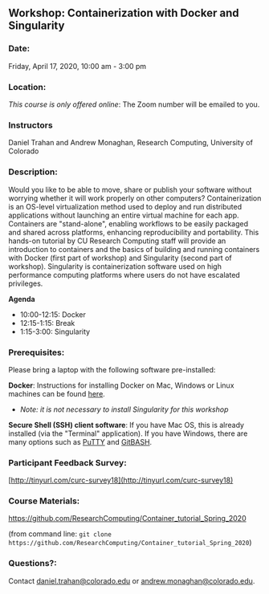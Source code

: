 ## Workshop: Containerization with Docker and Singularity

### Date: 
Friday, April 17, 2020, 10:00 am - 3:00 pm

### Location: 

_This course is only offered online_: The Zoom number will be emailed to you.


### Instructors 
Daniel Trahan and Andrew Monaghan, Research Computing, University of Colorado

### Description: 
Would you like to be able to move, share or publish your software without worrying whether it will work properly on other computers? Containerization is an OS-level virtualization method used to deploy and run distributed applications without launching an entire virtual machine for each app. Containers are "stand-alone", enabling workflows to be easily packaged and shared across platforms, enhancing reproducibility and portability. This hands-on tutorial by CU Research Computing staff will provide an introduction to containers and the basics of building and running containers with Docker (first part of workshop) and Singularity (second part of workshop). Singularity is containerization software used on high performance computing platforms where users do not have escalated privileges.

__Agenda__
* 10:00-12:15: Docker
* 12:15-1:15: Break
* 1:15-3:00: Singularity

### Prerequisites: 

Please bring a laptop with the following software pre-installed:

__Docker__: Instructions for installing Docker on Mac, Windows or Linux machines can be found [here](https://docs.google.com/document/d/1aji-Asc0eOGBYqRIFPO39R8RZfn9xcJ6RhPLjTc8C8g/edit?usp=sharing).
* _Note: it is not necessary to install Singularity for this workshop_

__Secure Shell (SSH) client software__:  If you have Mac OS, this is already installed (via the "Terminal" application).  If you have Windows, there are many options such as [PuTTY](https://www.putty.org) and [GitBASH](https://gitforwindows.org).  

### Participant Feedback Survey: 
[http://tinyurl.com/curc-survey18](http://tinyurl.com/curc-survey18)

### Course Materials: 
https://github.com/ResearchComputing/Container_tutorial_Spring_2020

(from command line: `git clone https://github.com/ResearchComputing/Container_tutorial_Spring_2020`)

### Questions?:
Contact daniel.trahan@colorado.edu or andrew.monaghan@colorado.edu.
